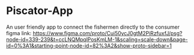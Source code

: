 # Piscator-App
 An user friendly app to connect the fishermen directly to the consumer
figma link: https://www.figma.com/proto/Cui50ycJ0gtM2PiRzfuxfJ/psg?node-id=339-239&t=ccLNQMpqlPosKmLM-1&scaling=scale-down&page-id=0%3A1&starting-point-node-id=82%3A2&show-proto-sidebar=1

